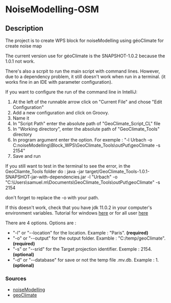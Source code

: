# NoiseModelling-OSM
## Description

The project is to create WPS block for noiseModelling using géoClimate for create noise map

The current version use for géoClimate is the SNAPSHOT-1.0.2 because the 1.0.1 not work.

There's also a scrpit to run the main script with command lines. 
However, due to a dependency problem, it still doesn't work when run in a terminal. (it works fine in an IDE with parameter configuration).

If you want to configure the run of the command line in IntelliJ:

1. At the left of the runnable arrow click on "Current File" and chose "Edit Configuration"
2. Add a new configuration and click on Groovy.
3. Name it
4. In "Script Path" enter the absolute path of "GeoClimate_Script_CL" file
5. In "Working directory", enter the absolute path of "GeoClimate_Tools" directory
6. In program argument enter the option. For exemple : "-l Urbach -o C:noiseModelling\Block_WPS\GeoClimate_Tools\outPut\geoClimate -s 2154"
7. Save and run

If you still want to test in the terminal to see the error, in the GeoCliamte_Tools folder do :
java -jar target/GeoClimate_Tools-1.0.1-SNAPSHOT-jar-with-dependencies.jar -l "Urbach" -o "C:\Users\samuel.m\Documents\GeoClimate_Tools\outPut\geoClimate" -s 2154

don't forget to replace the -o with your path.

If this doesn't work, check that you have jdk 11.0.2 in your computer's environment variables.
Tutorial for windows [here](https://confluence.atlassian.com/doc/setting-the-java_home-variable-in-windows-8895.html) or for all user [here](https://stackoverflow.com/questions/24641536/how-to-set-java-home-in-linux-for-all-users)



There are 4 options. Options are :
- "-l" or "--location" for the location. Example : "Paris". **(required)**
- "-o" or "--output" for the output folder. Examble : "C:/temp/geoClimate". **(required)**
- "-s" or "--srid" for the Target projection identifier. Exemple : 2154. **(optional)**
- "-d" or "--database" for save or not the temp file .mv.db. Example : 1. **(optional)**

### Sources
- [noiseModelling](https://github.com/Universite-Gustave-Eiffel/NoiseModelling)
- [geoClimate](https://github.com/orbisgis/geoclimate)


